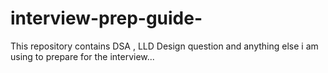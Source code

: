 # interview-prep-guide-
This repository contains DSA , LLD Design question and anything else i am using to prepare for the interview...
